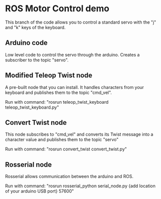 # ROS Motor Control demo

This branch of the code allows you to control a standard servo with the "j" and "k" keys of the keyboard. 

## Arduino code
Low level code to control the servo through the arduino. Creates a subscriber to the topic "servo". 

## Modified Teleop Twist node
A pre-built node that you can install. It handles characters from your keyboard and publishes them to the topic "cmd_vel".

Run with command: "rosrun teleop_twist_keyboard teleop_twist_keyboard.py"

## Convert Twist node
This node subscribes to "cmd_vel" and converts its Twist message into a character value and publishes them to the topic "servo"

Run with command: "rosrun convert_twist convert_twist.py"

## Rosserial node
Rosserial allows communication between the arduino and ROS. 

Run with command: "rosrun rosserial_python serial_node.py {add location of your arduino USB port} 57600"
